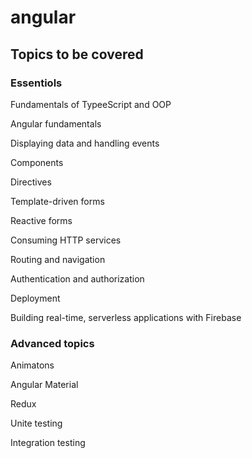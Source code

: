# angular

## Topics to be covered

### Essentiols

Fundamentals of TypeeScript and OOP

Angular fundamentals

Displaying data and handling events

Components

Directives

Template-driven forms

Reactive forms

Consuming HTTP services

Routing and navigation

Authentication and authorization

Deployment

Building real-time, serverless applications with Firebase

### Advanced topics

Animatons

Angular Material

Redux

Unite testing

Integration testing